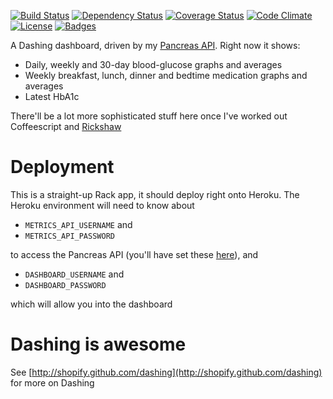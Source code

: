 [![Build Status](http://img.shields.io/travis/pikesley/diabetes-dashboard.png)](https://travis-ci.org/pikesley/diabetes-dashboard)
[![Dependency Status](http://img.shields.io/gemnasium/pikesley/diabetes-dashboard.png)](https://gemnasium.com/pikesley/diabetes-dashboard)
[![Coverage Status](http://img.shields.io/coveralls/pikesley/diabetes-dashboard.png)](https://coveralls.io/r/pikesley/diabetes-dashboard)
[![Code Climate](http://img.shields.io/codeclimate/github/pikesley/diabetes-dashboard.png)](https://codeclimate.com/github/pikesley/diabetes-dashboard)
[![License](http://img.shields.io/:license-mit-blue.png)](http://pikesley.mit-license.org)
[![Badges](http://img.shields.io/:badges-6/6-ff6799.png)](https://github.com/pikesley/badger)

A Dashing dashboard, driven by my [Pancreas API](http://pancreas-api.herokuapp.com/). Right now it shows:

* Daily, weekly and 30-day blood-glucose graphs and averages
* Weekly breakfast, lunch, dinner and bedtime medication graphs and averages
* Latest HbA1c

There'll be a lot more sophisticated stuff here once I've worked out Coffeescript and [Rickshaw](http://code.shutterstock.com/rickshaw/)

# Deployment

This is a straight-up Rack app, it should deploy right onto Heroku. The Heroku environment will need to know about 

* `METRICS_API_USERNAME` and 
* `METRICS_API_PASSWORD` 

to access the Pancreas API (you'll have set these [here](http://pancreas-api.herokuapp.com/#dropbox-integration)), and 

* `DASHBOARD_USERNAME` and
* `DASHBOARD_PASSWORD`

which will allow you into the dashboard

# Dashing is awesome

See [http://shopify.github.com/dashing](http://shopify.github.com/dashing) for more on Dashing

